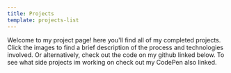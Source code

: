 ```yaml
---
title: Projects
template: projects-list
---
```


<!-- @format -->

Welcome to my project page! here you'll find all of my completed projects. Click the images to find a brief description of the process and technologies involved. Or alternatively, check out the code on my github linked below. To see what side projects im working on check out my CodePen also linked.
